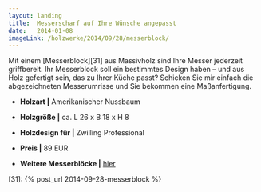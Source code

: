 ```yaml
---
layout: landing
title:  Messerscharf auf Ihre Wünsche angepasst
date:   2014-01-08
imageLink: /holzwerke/2014/09/28/messerblock/
---
```


Mit einem [Messerblock][31] aus Massivholz sind Ihre Messer jederzeit griffbereit. 
Ihr Messerblock soll ein bestimmtes Design haben – und aus Holz gefertigt sein, 
das zu Ihrer Küche passt? 
Schicken Sie mir einfach die abgezeichneten Messerumrisse und Sie bekommen eine Maßanfertigung.

* **Holzart \|** Amerikanischer Nussbaum
* **Holzgröße \|** ca. L 26 x B 18 x H 8
* **Holzdesign für \|** Zwilling Professional
* **Preis \|** 89 EUR

* **Weitere Messerblöcke \|** <a href="{{ site.baseurl }}/holzwerke">hier</a>



[31]: {% post_url 2014-09-28-messerblock %}